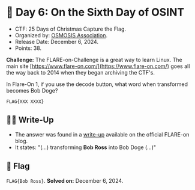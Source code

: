# 📖 Day 6: On the Sixth Day of OSINT

- CTF: 25 Days of Christmas Capture the Flag.
- Organized by: [OSMOSIS Association](https://osmosisinstitute.org/).
- Release Date: December 6, 2024.
- Points: 38.

**Challenge:** The FLARE-on-Challenge is a great way to learn Linux. The main site [https://www.flare-on.com/](https://www.flare-on.com/) goes all the way back to 2014 when they began archiving the CTF's.

In Flare-On 1, if you use the decode button, what word when transformed becomes Bob Doge?

`FLAG{XXX XXXX}`

## ✍🏻 Write-Up

- The answer was found in a [write-up](https://cloud.google.com/blog/topics/threat-intelligence/the-flare-on-challen/) available on the official FLARE-on blog.
- It states: "(...) transforming **Bob Ross** into Bob Doge (...)"

## 🏁 Flag

`FLAG{Bob Ross}`. **Solved on:** December 6, 2024.